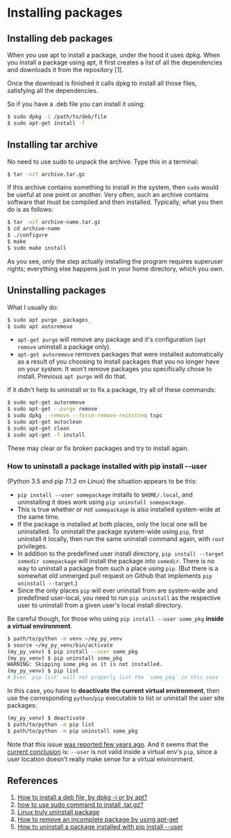 # Installing packages

## Installing deb packages

When you use apt to install a package, under the hood it uses dpkg. When you install a package using apt, it first creates a list of all the dependencies and downloads it from the repository [1].

Once the download is finished it calls dpkg to install all those files, satisfying all the dependencies.

So if you have a .deb file you can install it using:

```bash
$ sudo dpkg -i /path/to/deb/file
$ sudo apt-get install -f
```

## Installing tar archive

No need to use sudo to unpack the archive. Type this in a terminal:

```bash
$ tar -xzf archive.tar.gz
```

If this archive contains something to install in the system, then `sudo` would be useful at one point or another. Very often, such an archive contains software that must be compiled and then installed. Typically, what you then do is as follows:

```bash
$ tar -xzf archive-name.tar.gz
$ cd archive-name
$ ./configure
$ make
$ sudo make install
```


As you see, only the step actually installing the program requires superuser rights; everything else happens just in your home directory, which you own.

## Uninstalling packages

What I usually do:

```bash
$ sudo apt purge _packages_
$ sudo apt autoremove
```

- `apt-get purge` will remove any package and it's configuration (`apt remove` uninstall a package only).
- `apt-get autoremove` removes packages that were installed automatically as a result of you choosing to install packages that you no longer have on your system. It won't remove packages you specifically chose to install. Previous `apt purge` will do that.

If it didn't help to uninstall or to fix a package, try all of these commands:

```bash
$ sudo apt-get autoremove
$ sudo apt-get --purge remove
$ sudo dpkg --remove --force-remove-reinstreq tspc
$ sudo apt-get autoclean
$ sudo apt-get clean
$ sudo apt-get -f install
```

These may clear or fix broken packages and try to install again.

### How to uninstall a package installed with pip install --user

(Python 3.5 and pip 7.1.2 on Linux) the situation appears to be this:

- `pip install --user somepackage` installs to `$HOME/.local`, and uninstalling it does work using `pip uninstall somepackage`.
- This is true whether or not `somepackage` is also installed system-wide at the same time.
- If the package is installed at both places, only the local one will be uninstalled. To uninstall the package system-wide using `pip`, first uninstall it locally, then run the same uninstall command again, with `root` privileges.
- In addition to the predefined user install directory, `pip install --target somedir somepackage` will install the package into `somedir`. There is no way to uninstall a package from such a place using `pip`. (But there is a somewhat old unmerged pull request on Github that implements `pip uninstall --target`.)
- Since the only places `pip` will ever uninstall from are system-wide and predefined user-local, you need to run `pip uninstall` as the respective user to uninstall from a given user's local install directory.

Be careful though, for those who using `pip install --user some_pkg` **inside a virtual environment**.

```sh
$ path/to/python -m venv ~/my_py_venv
$ source ~/my_py_venv/bin/activate
(my_py_venv) $ pip install --user some_pkg
(my_py_venv) $ pip uninstall some_pkg
WARNING: Skipping some_pkg as it is not installed.
(my_py_venv) $ pip list
# Even `pip list` will not properly list the `some_pkg` in this case
```

In this case, you have to **deactivate the current virtual environment**, then use the corresponding `python`/`pip` executable to list or uninstall the user site packages:

```sh
(my_py_venv) $ deactivate
$ path/to/python -m pip list
$ path/to/python -m pip uninstall some_pkg
```

Note that this issue [was reported few years ago](https://github.com/pypa/pip/issues/3352). And it seems that the [current conclusion](https://github.com/pypa/pip/issues/3352#issuecomment-183746948) is: `--user` is not valid inside a virtual env's `pip`, since a user location doesn't really make sense for a virtual environment.

## References

1. [How to install a deb file, by dpkg -i or by apt?](https://unix.stackexchange.com/questions/159094/how-to-install-a-deb-file-by-dpkg-i-or-by-apt)
2. [how to use sudo command to install .tar.gz?](https://askubuntu.com/questions/191390/how-to-use-sudo-command-to-install-tar-gz/191391)
3. [Linux truly uninstall package](https://stackoverflow.com/questions/34698149/linux-truly-uninstall-package)
4. [How to remove an incomplete package by using apt-get](https://stackoverflow.com/questions/27455626/how-to-remove-an-incomplete-package-by-using-apt-get)
5. [How to uninstall a package installed with pip install --user](https://stackoverflow.com/questions/33412974/how-to-uninstall-a-package-installed-with-pip-install-user)